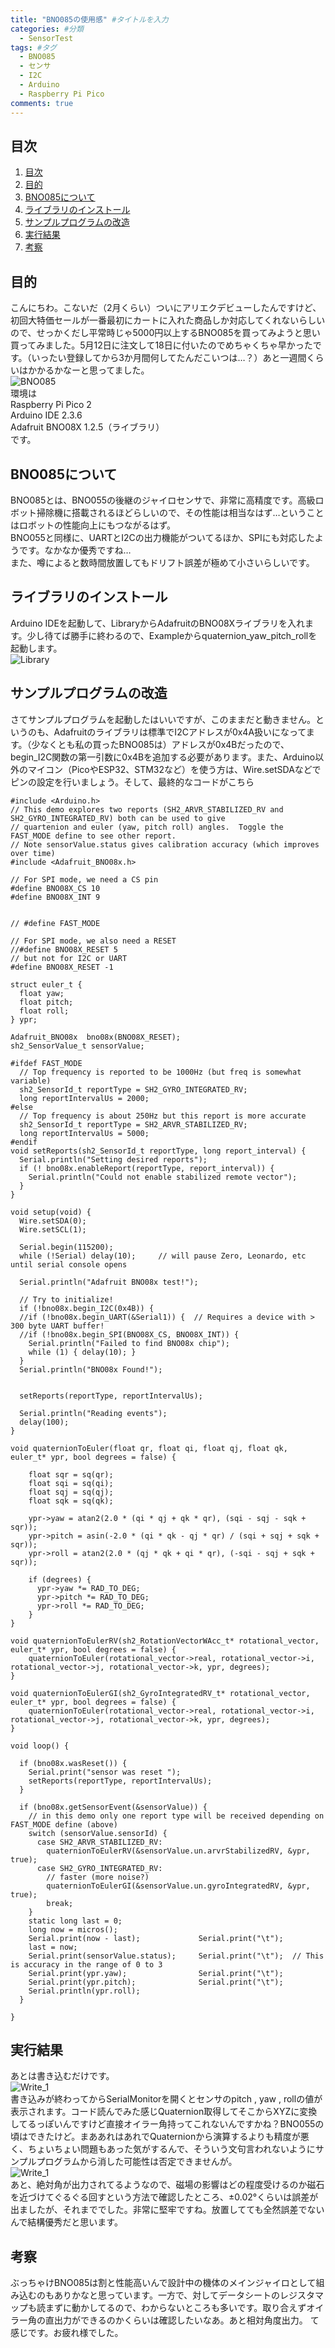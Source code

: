 ```yaml
---
title: "BNO085の使用感" #タイトルを入力
categories: #分類
  - SensorTest
tags: #タグ
  - BNO085
  - センサ
  - I2C
  - Arduino
  - Raspberry Pi Pico
comments: true
---
```

## 目次
1. [目次](#目次)
2. [目的](#目的)
3. [BNO085について](#BNO085について)
4. [ライブラリのインストール](#ライブラリのインストール)
5. [サンプルプログラムの改造](#サンプルプログラムの改造)
6. [実行結果](#実行結果)
7. [考察](#考察)

## 目的
こんにちわ。こないだ（2月くらい）ついにアリエクデビューしたんですけど、初回大特価セールが一番最初にカートに入れた商品しか対応してくれないらしいので、せっかくだし平常時じゃ5000円以上するBNO085を買ってみようと思い買ってみました。5月12日に注文して18日に付いたのでめちゃくちゃ早かったです。（いったい登録してから3か月間何してたんだこいつは…？）あと一週間くらいはかかるかなーと思ってました。<br>
![BNO085]({{site.baseurl}}/assets/Picture/BNO085/AliExpressBNO085.png)<br>
環境は  
Raspberry Pi Pico 2  
Arduino IDE 2.3.6  
Adafruit BNO08X 1.2.5（ライブラリ）  
です。

## BNO085について
BNO085とは、BNO055の後継のジャイロセンサで、非常に高精度です。高級ロボット掃除機に搭載されるほどらしいので、その性能は相当なはず…ということはロボットの性能向上にもつながるはず。<br>
BNO055と同様に、UARTとI2Cの出力機能がついてるほか、SPIにも対応したようです。なかなか優秀ですね…<br>
また、噂によると数時間放置してもドリフト誤差が極めて小さいらしいです。

## ライブラリのインストール
Arduino IDEを起動して、LibraryからAdafruitのBNO08Xライブラリを入れます。少し待てば勝手に終わるので、Exampleからquaternion_yaw_pitch_rollを起動します。  
![Library]({{site.baseurl}}/assets/Picture/BNO085/Library.png)<br>

## サンプルプログラムの改造	
さてサンプルプログラムを起動したはいいですが、このままだと動きません。というのも、Adafruitのライブラリは標準でI2Cアドレスが0x4A扱いになってます。（少なくとも私の買ったBNO085は）アドレスが0x4Bだったので、begin_I2C関数の第一引数に0x4Bを追加する必要があります。また、Arduino以外のマイコン（PicoやESP32、STM32など）を使う方は、Wire.setSDAなどでピンの設定を行いましょう。そして、最終的なコードがこちら
```
#include <Arduino.h>
// This demo explores two reports (SH2_ARVR_STABILIZED_RV and SH2_GYRO_INTEGRATED_RV) both can be used to give 
// quartenion and euler (yaw, pitch roll) angles.  Toggle the FAST_MODE define to see other report.  
// Note sensorValue.status gives calibration accuracy (which improves over time)
#include <Adafruit_BNO08x.h>

// For SPI mode, we need a CS pin
#define BNO08X_CS 10
#define BNO08X_INT 9


// #define FAST_MODE

// For SPI mode, we also need a RESET 
//#define BNO08X_RESET 5
// but not for I2C or UART
#define BNO08X_RESET -1

struct euler_t {
  float yaw;
  float pitch;
  float roll;
} ypr;

Adafruit_BNO08x  bno08x(BNO08X_RESET);
sh2_SensorValue_t sensorValue;

#ifdef FAST_MODE
  // Top frequency is reported to be 1000Hz (but freq is somewhat variable)
  sh2_SensorId_t reportType = SH2_GYRO_INTEGRATED_RV;
  long reportIntervalUs = 2000;
#else
  // Top frequency is about 250Hz but this report is more accurate
  sh2_SensorId_t reportType = SH2_ARVR_STABILIZED_RV;
  long reportIntervalUs = 5000;
#endif
void setReports(sh2_SensorId_t reportType, long report_interval) {
  Serial.println("Setting desired reports");
  if (! bno08x.enableReport(reportType, report_interval)) {
    Serial.println("Could not enable stabilized remote vector");
  }
}

void setup(void) {
  Wire.setSDA(0);
  Wire.setSCL(1);

  Serial.begin(115200);
  while (!Serial) delay(10);     // will pause Zero, Leonardo, etc until serial console opens

  Serial.println("Adafruit BNO08x test!");

  // Try to initialize!
  if (!bno08x.begin_I2C(0x4B)) {
  //if (!bno08x.begin_UART(&Serial1)) {  // Requires a device with > 300 byte UART buffer!
  //if (!bno08x.begin_SPI(BNO08X_CS, BNO08X_INT)) {
    Serial.println("Failed to find BNO08x chip");
    while (1) { delay(10); }
  }
  Serial.println("BNO08x Found!");


  setReports(reportType, reportIntervalUs);

  Serial.println("Reading events");
  delay(100);
}

void quaternionToEuler(float qr, float qi, float qj, float qk, euler_t* ypr, bool degrees = false) {

    float sqr = sq(qr);
    float sqi = sq(qi);
    float sqj = sq(qj);
    float sqk = sq(qk);

    ypr->yaw = atan2(2.0 * (qi * qj + qk * qr), (sqi - sqj - sqk + sqr));
    ypr->pitch = asin(-2.0 * (qi * qk - qj * qr) / (sqi + sqj + sqk + sqr));
    ypr->roll = atan2(2.0 * (qj * qk + qi * qr), (-sqi - sqj + sqk + sqr));

    if (degrees) {
      ypr->yaw *= RAD_TO_DEG;
      ypr->pitch *= RAD_TO_DEG;
      ypr->roll *= RAD_TO_DEG;
    }
}

void quaternionToEulerRV(sh2_RotationVectorWAcc_t* rotational_vector, euler_t* ypr, bool degrees = false) {
    quaternionToEuler(rotational_vector->real, rotational_vector->i, rotational_vector->j, rotational_vector->k, ypr, degrees);
}

void quaternionToEulerGI(sh2_GyroIntegratedRV_t* rotational_vector, euler_t* ypr, bool degrees = false) {
    quaternionToEuler(rotational_vector->real, rotational_vector->i, rotational_vector->j, rotational_vector->k, ypr, degrees);
}

void loop() {

  if (bno08x.wasReset()) {
    Serial.print("sensor was reset ");
    setReports(reportType, reportIntervalUs);
  }
  
  if (bno08x.getSensorEvent(&sensorValue)) {
    // in this demo only one report type will be received depending on FAST_MODE define (above)
    switch (sensorValue.sensorId) {
      case SH2_ARVR_STABILIZED_RV:
        quaternionToEulerRV(&sensorValue.un.arvrStabilizedRV, &ypr, true);
      case SH2_GYRO_INTEGRATED_RV:
        // faster (more noise?)
        quaternionToEulerGI(&sensorValue.un.gyroIntegratedRV, &ypr, true);
        break;
    }
    static long last = 0;
    long now = micros();
    Serial.print(now - last);             Serial.print("\t");
    last = now;
    Serial.print(sensorValue.status);     Serial.print("\t");  // This is accuracy in the range of 0 to 3
    Serial.print(ypr.yaw);                Serial.print("\t");
    Serial.print(ypr.pitch);              Serial.print("\t");
    Serial.println(ypr.roll);
  }

}

```

## 実行結果
あとは書き込むだけです。<br>
![Write_1]({{site.baseurl}}/assets/Picture/BNO085/Write.png)<br>
書き込みが終わってからSerialMonitorを開くとセンサのpitch , yaw , rollの値が表示されます。コード読んでみた感じQuaternion取得してそこからXYZに変換してるっぽいんですけど直接オイラー角持ってこれないんですかね？BNO055の頃はできたけど。まああれはあれでQuaternionから演算するよりも精度が悪く、ちょいちょい問題もあった気がするんで、そういう文句言われないようにサンプルプログラムから消した可能性は否定できませんが。<br>
![Write_1]({{site.baseurl}}/assets/Picture/BNO085/Sensor.png)<br>
あと、絶対角が出力されてるようなので、磁場の影響はどの程度受けるのか磁石を近づけてぐるぐる回すという方法で確認したところ、±0.02°くらいは誤差が出ましたが、それまででした。非常に堅牢ですね。放置してても全然誤差でないんで結構優秀だと思います。

## 考察
ぶっちゃけBNO085は割と性能高いんで設計中の機体のメインジャイロとして組み込むのもありかなと思っています。一方で、対してデータシートのレジスタマップも読まずに動かしてるので、わからないところも多いです。取り合えずオイラー角の直出力ができるのかくらいは確認したいなあ。あと相対角度出力。
て感じです。お疲れ様でした。